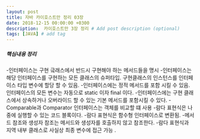 ```yaml
---
layout: post
title: 자바 카이호스트만 정리 03장
date: 2018-12-15 00:00:00 +0300
description:  카이호스트만 3장 정리 # Add post description (optional)
tags: [JAVA] # add tag
---
```

##### 핵심내용 정리   
-인터페이스는 구현 긐래스에서 반드시 구현해야 하는 메서드들을 명시
-인터페이스는 해당 인터페이스를 구현하는 모든 클래스의 슈퍼타입. 구현클래스의 인스턴스를 인터페이스 타입 변수에 할당 할 수 있음.
-인터페이스에는 정적 메서드를 포함 시킬 수 있음. 인터페이스의 모든 변수는 자동으로 static 이자 final 이다.
-인터페이스에는 구현 클래스에서 상속하거나 오버라이드 할 수 있는 기본 메서드를 포함시킬 수 있다.
-Comparable과 Comparator 인터페이스는 객체를 비교할 떄 사용
-람다 표현식은 나중에 실행할 수 있는 코드 블록이다.
-람다 표현식은 함수형 인터페이스로 변환됨.
-메서드 참조와 생성자 참조는 메서드와 생성자를 호출하지 않고 참조한다.
-람다 표현식과 지역 내부 클래스로 사실상 최종 변수에 접근 가능 .